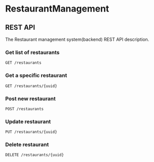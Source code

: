 # RestaurantManagement

## REST API
The Restaurant management system(backend) REST API description.

### Get list of restaurants
`GET /restaurants`

### Get a specific restaurant
`GET /restaurants/{uuid}`

### Post new restaurant
`POST /restaurants`

### Update restaurant
`PUT /restaurants/{uuid}`

### Delete restaurant 
`DELETE /restaurants/{uuid}`
